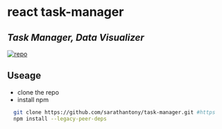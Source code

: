   # react task-manager

  ## _Task Manager, Data Visualizer_

  [![repo](https://travis-ci.org/joemccann/dillinger.svg?branch=master)](https://github.com/sarathantony/react-v18-boilerplate.git)


  ## Useage

  - clone the repo
  - install npm

```sh
  git clone https://github.com/sarathantony/task-manager.git #https
  npm install --legacy-peer-deps
  ```

